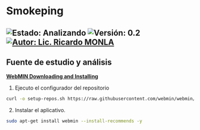 # Smokeping

![Estado: Analizando](https://img.shields.io/badge/Estado-Analizando-brightgreen)
![Versión: 0.2](https://img.shields.io/badge/Versión-1.4-blue)
[![Autor: Lic. Ricardo MONLA](https://img.shields.io/badge/Autor-Lic.%20Ricardo%20MONLA-orange)](mailto:rmonla@frlr.utn.edu.ar)
--------------  

## Fuente de estudio y análisis
[**WebMIN Downloading and Installing**](https://webmin.com/download/) 

1. Ejecuto el configurador del repositorio
~~~bash
curl -o setup-repos.sh https://raw.githubusercontent.com/webmin/webmin/master/setup-repos.sh && sudo sh setup-repos.sh
~~~
2. Instalar el aplicativo.
~~~bash
sudo apt-get install webmin --install-recommends -y
~~~
   

